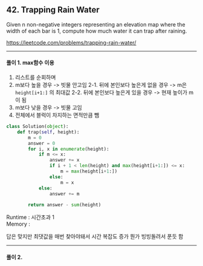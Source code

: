 ## 42. Trapping Rain Water

Given n non-negative integers representing an elevation map where the width of each bar is 1, compute how much water it can trap after raining.

https://leetcode.com/problems/trapping-rain-water/

---


#### 풀이 1. max함수 이용
1. 리스트를 순회하며
2. m보다 높을 경우 -> 빗물 안고임
2-1. 뒤에 본인보다 높은게 없을 경우 -> m은 `height[i+1:]` 의 최대값
2-2. 뒤에 본인보다 높은게 있을 경우 -> 현재 높이가 m이 됨 
3. m보다 낮을 경우 -> 빗물 고임 
4. 전체에서 블럭이 차지하는 면적만큼 뺌

```python
class Solution(object):
    def trap(self, height):
        m = 0
        answer = 0
        for i, x in enumerate(height):
            if m <= x:
                answer += x
                if i + 1 < len(height) and max(height[i+1:]) <= x:
                    m = max(height[i+1:])
                else:
                    m = x
            else:
                answer += m
        
        return answer - sum(height)
```

Runtime : 시간초과 1  
Memory :   

답은 맞지만 최댓값을 매번 찾아야돼서 시간 복잡도 증가
뭔가 빙빙돌려서 푼듯 함

---

#### 풀이 2. 



```python





```



